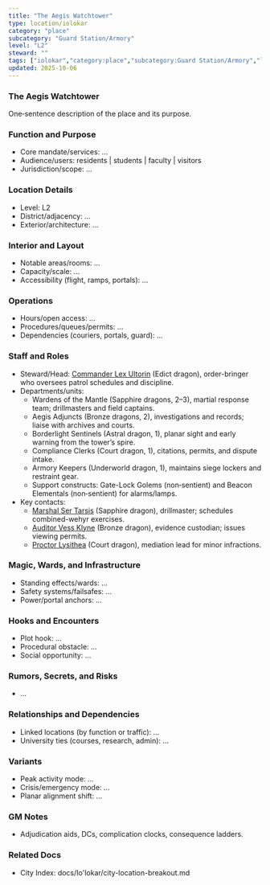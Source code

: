 ```yaml
---
title: "The Aegis Watchtower"
type: location/iolokar
category: "place"
subcategory: "Guard Station/Armory"
level: "L2"
steward: ""
tags: ["iolokar","category:place","subcategory:Guard Station/Armory","level:L2"]
updated: 2025-10-06
---
```

### The Aegis Watchtower

One‑sentence description of the place and its purpose.

### Function and Purpose

- Core mandate/services: ...
- Audience/users: residents | students | faculty | visitors
- Jurisdiction/scope: ...

### Location Details

- Level: L2
- District/adjacency: ...
- Exterior/architecture: ...

### Interior and Layout

- Notable areas/rooms: ...
- Capacity/scale: ...
- Accessibility (flight, ramps, portals): ...

### Operations

- Hours/open access: ...
- Procedures/queues/permits: ...
- Dependencies (couriers, portals, guard): ...

### Staff and Roles

- Steward/Head: [Commander Lex Ultorin](../People/commander-lex-ultorin.md) (Edict dragon), order-bringer who oversees patrol schedules and discipline.
- Departments/units:
  - Wardens of the Mantle (Sapphire dragons, 2–3), martial response team; drillmasters and field captains.
  - Aegis Adjuncts (Bronze dragons, 2), investigations and records; liaise with archives and courts.
  - Borderlight Sentinels (Astral dragon, 1), planar sight and early warning from the tower’s spire.
  - Compliance Clerks (Court dragon, 1), citations, permits, and dispute intake.
  - Armory Keepers (Underworld dragon, 1), maintains siege lockers and restraint gear.
  - Support constructs: Gate-Lock Golems (non‑sentient) and Beacon Elementals (non‑sentient) for alarms/lamps.
- Key contacts:
  - [Marshal Ser Tarsis](../People/marshal-ser-tarsis.md) (Sapphire dragon), drillmaster; schedules combined-wehyr exercises.
  - [Auditor Vess Klyne](../People/auditor-vess-klyne.md) (Bronze dragon), evidence custodian; issues viewing permits.
  - [Proctor Lysithea](../People/proctor-lysithea.md) (Court dragon), mediation lead for minor infractions.

### Magic, Wards, and Infrastructure

- Standing effects/wards: ...
- Safety systems/failsafes: ...
- Power/portal anchors: ...

### Hooks and Encounters

- Plot hook: ...
- Procedural obstacle: ...
- Social opportunity: ...

### Rumors, Secrets, and Risks

- ...

### Relationships and Dependencies

- Linked locations (by function or traffic): ...
- University ties (courses, research, admin): ...

### Variants

- Peak activity mode: ...
- Crisis/emergency mode: ...
- Planar alignment shift: ...

### GM Notes

- Adjudication aids, DCs, complication clocks, consequence ladders.

### Related Docs

- City Index: docs/Io'lokar/city-location-breakout.md
